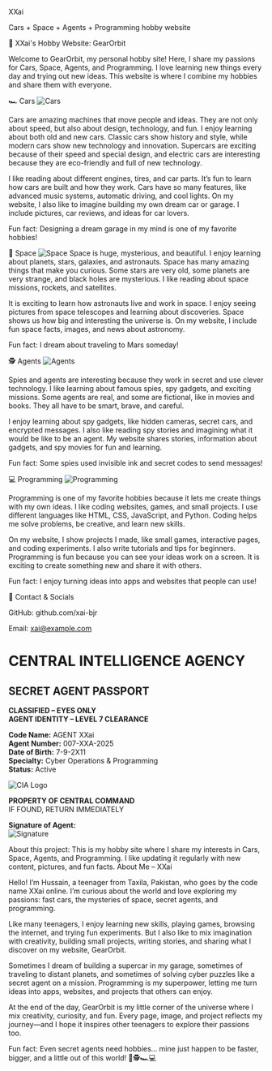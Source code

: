 XXai

Cars + Space + Agents + Programming hobby website

🌌 XXai's Hobby Website: GearOrbit

Welcome to GearOrbit, my personal hobby site! Here, I share my passions for Cars, Space, Agents, and Programming. I love learning new things every day and trying out new ideas. This website is where I combine my hobbies and share them with everyone.

🏎️ Cars
![Cars](https://images.unsplash.com/photo-1552519507-da3b142c6e3d?auto=format&fit=crop&w=800&q=60)

Cars are amazing machines that move people and ideas. They are not only about speed, but also about design, technology, and fun. I enjoy learning about both old and new cars. Classic cars show history and style, while modern cars show new technology and innovation. Supercars are exciting because of their speed and special design, and electric cars are interesting because they are eco-friendly and full of new technology.

I like reading about different engines, tires, and car parts. It’s fun to learn how cars are built and how they work. Cars have so many features, like advanced music systems, automatic driving, and cool lights. On my website, I also like to imagine building my own dream car or garage. I include pictures, car reviews, and ideas for car lovers.

Fun fact: Designing a dream garage in my mind is one of my favorite hobbies!

🌌 Space
![Space](https://images.unsplash.com/photo-1581092334425-5fa3a06c3cd1?auto=format&fit=crop&w=800&q=60)
Space is huge, mysterious, and beautiful. I enjoy learning about planets, stars, galaxies, and astronauts. Space has many amazing things that make you curious. Some stars are very old, some planets are very strange, and black holes are mysterious. I like reading about space missions, rockets, and satellites.

It is exciting to learn how astronauts live and work in space. I enjoy seeing pictures from space telescopes and learning about discoveries. Space shows us how big and interesting the universe is. On my website, I include fun space facts, images, and news about astronomy.

Fun fact: I dream about traveling to Mars someday!

🕵️ Agents
![Agents](https://images.unsplash.com/photo-1599058917213-83cb9c5ebaa4?auto=format&fit=crop&w=800&q=60)

Spies and agents are interesting because they work in secret and use clever technology. I like learning about famous spies, spy gadgets, and exciting missions. Some agents are real, and some are fictional, like in movies and books. They all have to be smart, brave, and careful.

I enjoy learning about spy gadgets, like hidden cameras, secret cars, and encrypted messages. I also like reading spy stories and imagining what it would be like to be an agent. My website shares stories, information about gadgets, and spy movies for fun and learning.

Fun fact: Some spies used invisible ink and secret codes to send messages!

💻 Programming
![Programming](https://images.unsplash.com/photo-1581090700227-3010d7f0e1f4?auto=format&fit=crop&w=800&q=60)

Programming is one of my favorite hobbies because it lets me create things with my own ideas. I like coding websites, games, and small projects. I use different languages like HTML, CSS, JavaScript, and Python. Coding helps me solve problems, be creative, and learn new skills.

On my website, I show projects I made, like small games, interactive pages, and coding experiments. I also write tutorials and tips for beginners. Programming is fun because you can see your ideas work on a screen. It is exciting to create something new and share it with others.

Fun fact: I enjoy turning ideas into apps and websites that people can use!

📌 Contact & Socials

GitHub: github.com/xai-bjr

Email: xai@example.com
# CENTRAL INTELLIGENCE AGENCY
## SECRET AGENT PASSPORT

**CLASSIFIED – EYES ONLY**  
**AGENT IDENTITY – LEVEL 7 CLEARANCE**

**Code Name:** AGENT XXai  
**Agent Number:** 007-XXA-2025  
**Date of Birth:** 7-9-2X11  
**Specialty:** Cyber Operations & Programming  
**Status:** Active  

![CIA Logo](https://upload.wikimedia.org/wikipedia/commons/6/6d/CIA_logo.svg)

**PROPERTY OF CENTRAL COMMAND**  
IF FOUND, RETURN IMMEDIATELY

**Signature of Agent:**  
![Signature](https://yourdomain.com/path-to/XXai_Under.png)

About this project:
This is my hobby site where I share my interests in Cars, Space, Agents, and Programming. I like updating it regularly with new content, pictures, and fun facts.
About Me – XXai

Hello! I’m Hussain, a teenager from Taxila, Pakistan, who goes by the code name XXai online. I’m curious about the world and love exploring my passions: fast cars, the mysteries of space, secret agents, and programming.

Like many teenagers, I enjoy learning new skills, playing games, browsing the internet, and trying fun experiments. But I also like to mix imagination with creativity, building small projects, writing stories, and sharing what I discover on my website, GearOrbit.

Sometimes I dream of building a supercar in my garage, sometimes of traveling to distant planets, and sometimes of solving cyber puzzles like a secret agent on a mission. Programming is my superpower, letting me turn ideas into apps, websites, and projects that others can enjoy.

At the end of the day, GearOrbit is my little corner of the universe where I mix creativity, curiosity, and fun. Every page, image, and project reflects my journey—and I hope it inspires other teenagers to explore their passions too.

Fun fact: Even secret agents need hobbies… mine just happen to be faster, bigger, and a little out of this world! 🌌🕵️🏎️💻
